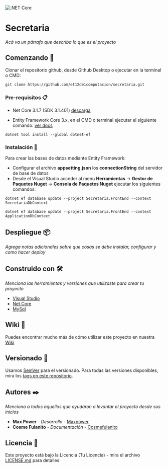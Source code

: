 ![.NET Core](https://github.com/ET12DE1Computacion/Secretaria/workflows/.NET%20Core/badge.svg)

# Secretaria

_Acá va un párrafo que describa lo que es el proyecto_

## Comenzando 🚀

Clonar el repositorio github, desde Github Desktop o ejecutar en la terminal o CMD:

```
git clone https://github.com/et12de1computacion/secretaria.git
```


### Pre-requisitos 📋

- Net Core 3.1.7 (SDK 3.1.401) [descarga](https://dotnet.microsoft.com/download/dotnet-core/3.1)

- Entity Framework Core 3.x, en el CMD o terminal ejecutar el siguiente comando: [ver docs](https://docs.microsoft.com/en-us/ef/core/miscellaneous/cli/dotnet)
```
dotnet tool install --global dotnet-ef
```

### Instalación 🔧

Para crear las bases de datos mediante Entity Framework:

- Configurar el archivo **appsetting.json** los **connectionString** del servidor de base de datos 
- Desde el Visual Studio acceder al menu **Herramientas** -> **Gestor de Paquetes Nuget** -> **Consola de Paquetes Nuget** ejecutar los siguientes comandos:
```
dotnet ef database update --project Secretaria.FrontEnd --context SecretariaDbContext
```
```
dotnet ef database update --project Secretaria.FrontEnd --context ApplicationDbContext
```

## Despliegue 📦

_Agrega notas adicionales sobre que cosas se debe instalar, configurar y como hacer deploy_

## Construido con 🛠️

_Menciona las herramientas y versiones que utilizaste para crear tu proyecto_

* [Visual Studio](https://visualstudio.microsoft.com/es/)
* [Net Core](https://dotnet.microsoft.com/download)
* [MySql](https://dev.mysql.com/downloads/mysql/)

## Wiki 📖

Puedes encontrar mucho más de cómo utilizar este proyecto en nuestra [Wiki](https://github.com/tu/proyecto/wiki)

## Versionado 📌

Usamos [SemVer](http://semver.org/) para el versionado. Para todas las versiones disponibles, mira los [tags en este repositorio](https://github.com/tu/proyecto/tags).

## Autores ✒️

_Menciona a todos aquellos que ayudaron a levantar el proyecto desde sus inicios_

* **Max Power** - *Desarrollo* - [Maxpower](https://github.com/maxpower)
* **Cosme Fulanito** - *Documentación* - [Cosmefulanito](#Cosmefulanito)

## Licencia 📄

Este proyecto está bajo la Licencia (Tu Licencia) - mira el archivo [LICENSE.md](LICENSE.md) para detalles
